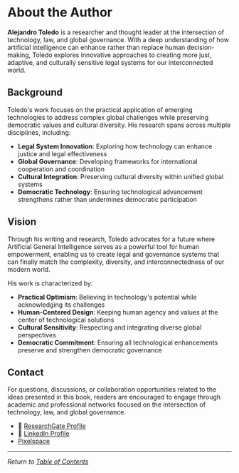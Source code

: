 # About the Author

**Alejandro Toledo** is a researcher and thought leader at the intersection of technology, law, and global governance. With a deep understanding of how artificial intelligence can enhance rather than replace human decision-making, Toledo explores innovative approaches to creating more just, adaptive, and culturally sensitive legal systems for our interconnected world.

## Background

Toledo's work focuses on the practical application of emerging technologies to address complex global challenges while preserving democratic values and cultural diversity. His research spans across multiple disciplines, including:

- **Legal System Innovation**: Exploring how technology can enhance justice and legal effectiveness
- **Global Governance**: Developing frameworks for international cooperation and coordination
- **Cultural Integration**: Preserving cultural diversity within unified global systems  
- **Democratic Technology**: Ensuring technological advancement strengthens rather than undermines democratic participation

## Vision

Through his writing and research, Toledo advocates for a future where Artificial General Intelligence serves as a powerful tool for human empowerment, enabling us to create legal and governance systems that can finally match the complexity, diversity, and interconnectedness of our modern world.

His work is characterized by:
- **Practical Optimism**: Believing in technology's potential while acknowledging its challenges
- **Human-Centered Design**: Keeping human agency and values at the center of technological solutions
- **Cultural Sensitivity**: Respecting and integrating diverse global perspectives
- **Democratic Commitment**: Ensuring all technological enhancements preserve and strengthen democratic governance

## Contact

For questions, discussions, or collaboration opportunities related to the ideas presented in this book, readers are encouraged to engage through academic and professional networks focused on the intersection of technology, law, and global governance.
 
  - 🔬 [ResearchGate Profile](https://www.researchgate.net/profile/Alejandro-Toledo-Martinez?ev=hdr_xprf)
  - 💼 [LinkedIn Profile](https://www.linkedin.com/in/alejandro-toledo-a2a67911/)
  - [Pixelspace](https://pixelspace.com/)

---

*Return to [Table of Contents](SUMMARY.md)* 